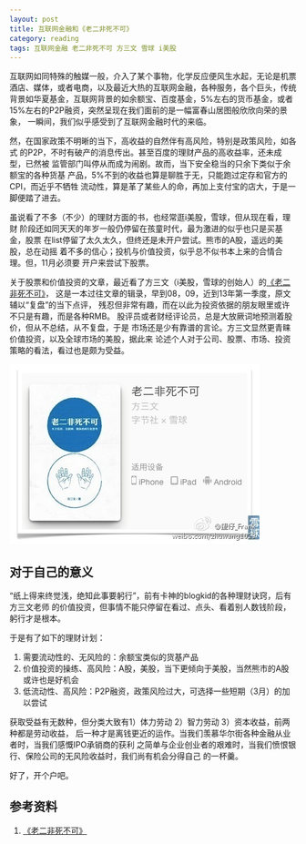 ```yaml
---
layout: post
title: 互联网金融和《老二非死不可》
category: reading
tags: 互联网金融 老二非死不可 方三文 雪球 i美股
---
```


互联网如同特殊的触媒一般，介入了某个事物，化学反应便风生水起，无论是机票
酒店、媒体，或者电商，以及最近大热的互联网金融，各种服务，各个巨头，传统
背景如华夏基金，互联网背景的如余额宝、百度基金，5%左右的货币基金，或者
15%左右的P2P融资，突然呈现在我们面前的是一幅富春山居图般欣欣向荣的景象，
一瞬间，我们似乎感受到了互联网金融时代的来临。

然，在国家政策不明晰的当下，高收益的自然伴有高风险，特别是政策风险，如各式
的P2P，不时有破产的消息传出。甚至百度的理财产品的高收益率，还未成型，已然被
监管部门叫停从而成为闹剧。故而，当下安全稳当的只余下类似于余额宝的各种货基
产品，5%不到的收益也算是聊胜于无，只能跑过定存和官方的CPI，而近乎不牺牲
流动性，算是革了某些人的命，再加上支付宝的店大，于是一脚便踏了进去。

虽说看了不多（不少）的理财方面的书，也经常逛i美股，雪球，但从现在看，理财
阶段还如同天天的年岁一般仍停留在孩童时代，最为激进的似乎也只是买基金，股票
在list停留了太久太久，但终还是未开户尝试。熊市的A股，遥远的美股，总在动摇
着不多的信心；投机与价值投资，似乎总不似书本上来的合情合理。但，11月必须要
开户来尝试下股票。

关于股票和价值投资的文章，最近看了方三文（i美股，雪球的创始人）的[《老二非死不可》][《老二非死不可》]，
这是一本过往文章的辑录，早到08，09，近到13年第一季度，原文辅以“复盘”的当下点评，
残忍但非常有趣，而在以此为投资依据的朋友眼里或许不只是有趣，而是各种RMB。
股评员或者财经评论员，总是大放厥词地预测着股价，但从不总结，从不复盘，于是
市场还是少有靠谱的言论。方三文显然更青睐价值投资，以及全球市场的美股，据此来
论述个人对于公司、股票、市场、投资策略的看法，看过也是颇为受益。

![fangsanwen](/assets/images/fangsanwen.jpg)

## 对于自己的意义

“纸上得来终觉浅，绝知此事要躬行”，前有卡神的blogkid的各种理财诀窍，后有方三文老师
的价值投资，但事情不能只停留在看过、点头、看着别人数钱阶段，躬行才是根本。

于是有了如下的理财计划：

1. 需要流动性的、无风险的：余额宝类似的货基产品
2. 价值投资的操练、高风险：A股，美股，当下更倾向于美股，当然熊市的A股或许也是好机会
3. 低流动性、高风险：P2P融资，政策风险过大，可选择一些短期（3月）的加以尝试

获取受益有无数种，但分类大致有1）体力劳动 2）智力劳动 3）资本收益，前两种都是劳动收益，
后一种才是离钱更近的运作。当我们羡慕华尔街各种金融从业者时，当我们感慨IPO承销商的获利
之简单与企业创业者的艰难时，当我们愤恨银行、保险公司的无风险收益时，我们尚有机会分得自己
的一杯羹。

好了，开个户吧。


## 参考资料
1. [《老二非死不可》][《老二非死不可》]


[《老二非死不可》]: http://read.douban.com/ebook/700668/

